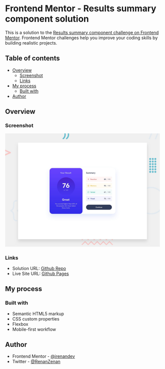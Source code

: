 # Frontend Mentor - Results summary component solution

This is a solution to the [Results summary component challenge on Frontend Mentor](https://www.frontendmentor.io/challenges/results-summary-component-CE_K6s0maV). Frontend Mentor challenges help you improve your coding skills by building realistic projects. 

## Table of contents

- [Overview](#overview)
  - [Screenshot](#screenshot)
  - [Links](#links)
- [My process](#my-process)
  - [Built with](#built-with)
- [Author](#author)


## Overview

### Screenshot

![](./design/desktop-preview.jpg)

### Links

- Solution URL: [Github Repo](https://github.com/irenandev/fem-frontend-mentor/tree/main/fem-results-summary-component)
- Live Site URL: [Github Pages](https://irenandev.github.io/fem-frontend-mentor/fem-results-summary-component/)

## My process

### Built with

- Semantic HTML5 markup
- CSS custom properties
- Flexbox
- Mobile-first workflow

## Author

- Frontend Mentor - [@irenandev](https://www.frontendmentor.io/profile/irenandev)
- Twitter - [@RenanZenan](https://twitter.com/RenanZenan)
